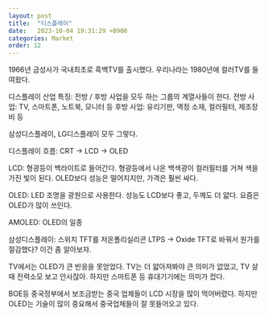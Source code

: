 ```yaml
---
layout: post
title:  "디스플레이"
date:   2023-10-04 19:31:29 +0900
categories: Market
order: 12
---
```


1966년 금성사가 국내최초로 흑백TV를 출시했다.
우리나라는 1980년에 컬러TV를 들여왔다.

디스플레이 산업 특징:
전방 / 후방 사업을 모두 하는 그룹의 계열사들이 한다.
전방 사업: TV, 스마트폰, 노트북, 모니터 등
후방 사업: 유리기판, 액정 소재, 컬러필터, 제조장비 등

삼성디스플레이, LG디스플레이 모두 그렇다.


디스플레이 흐름: CRT -> LCD -> OLED

LCD: 형광등이 백라이트로 들어간다. 형광등에서 나온 백색광이 컬러필터를 거쳐 색을 가진 빛이 된다.
OLED보다 성능은 떨어지지만, 가격은 훨씬 싸다.

OLED: LED 조명을 광원으로 사용한다. 성능도 LCD보다 좋고, 두께도 더 얇다. 요즘은 OLED가 많이 쓰인다.

AMOLED: OLED의 일종

삼성디스플레이: 스위치 TFT를 저온폴리실리콘 LTPS -> Oxide TFT로 바꿔서 원가를 절감했다? 이건 좀 알아보자.

TV에서는 OLED가 큰 반응을 못얻었다. TV는 더 얇아져봐야 큰 의미가 없었고, TV 살때 전력소모 보고 안사잖아.
하지만 스마트폰 등 휴대기기에는 의미가 컸다.

BOE등 중국정부에서 보조금받는 중국 업체들이 LCD 시장을 많이 먹어버렸다.
하지만 OLED는 기술이 많이 중요해서 중국업체들이 잘 못들어오고 있다.